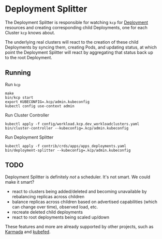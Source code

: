 # Deployment Splitter

The Deployment Splitter is responsible for watching `kcp` for [Deployment](https://kubernetes.io/docs/concepts/workloads/controllers/deployment/) resources and creating corresponding child Deployments, one for each Cluster `kcp` knows about.

The underlying real clusters will react to the creation of these child Deployments by syncing them, creating Pods, and updating status, at which point the Deployment Splitter will react by aggregating that status back up to the root Deployment.

## Running

Run `kcp`

```
make
bin/kcp start
export KUBECONFIG=.kcp/admin.kubeconfig
kubectl config use-context admin
```

Run Cluster Controller

```
kubectl apply -f config/workload.kcp.dev_workloadclusters.yaml
bin/cluster-controller --kubeconfig=.kcp/admin.kubeconfig
```

Run Deployment Splitter

```
kubectl apply -f contrib/crds/apps/apps_deployments.yaml
bin/deployment-splitter --kubeconfig=.kcp/admin.kubeconfig
```

## TODO

Deployment Splitter is definitely _not_ a scheduler. It's not smart. We could make it smart?

- react to clusters being added/deleted and becoming unavailable by rebalancing replicas across children
- balance replicas across children based on advertised capabilities (which can change over time), observed load, etc.
- recreate deleted child deployments
- react to root deployments being scaled up/down

These features and more are already supported by other projects, such as [Karmada](https://github.com/karmada-io/karmada) and [kubefed](https://github.com/kubernetes-retired/federation).
